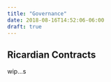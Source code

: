 ```yaml
---
title: "Governance"
date: 2018-08-16T14:52:06-06:00
draft: true
---
```


## Ricardian Contracts
wip...s